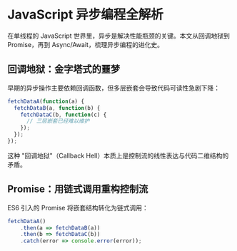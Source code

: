 # JavaScript 异步编程全解析

在单线程的 JavaScript 世界里，异步是解决性能瓶颈的关键。本文从回调地狱到 Promise，再到 Async/Await，梳理异步编程的进化史。

## 回调地狱：金字塔式的噩梦
早期的异步操作主要依赖回调函数，但多层嵌套会导致代码可读性急剧下降：
```javascript
fetchDataA(function(a) {
  fetchDataB(a, function(b) {
    fetchDataC(b, function(c) {
      // 三层嵌套已经难以维护
    });
  });
});
```

这种 "回调地狱"（Callback Hell）本质上是控制流的线性表达与代码二维结构的矛盾。

## Promise：用链式调用重构控制流

ES6 引入的 Promise 将嵌套结构转化为链式调用：

```javascript
fetchDataA()
    .then(a => fetchDataB(a))
    .then(b => fetchDataC(b))
    .catch(error => console.error(error));
```